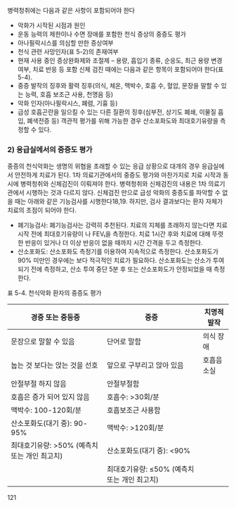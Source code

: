 병력청취에는 다음과 같은 사항이 포함되어야 한다
- 악화가 시작된 시점과 원인
- 운동 능력의 제한이나 수면 장애를 포함한 천식 증상의 중증도 평가
- 아나필락시스를 의심할 만한 증상여부
- 천식 관련 사망인자(표 5-2)의 존재여부
- 현재 사용 중인 증상완화제와 조절제 – 용량, 흡입기 종류, 순응도, 최근 용량 변경 여부, 치료 반응 등 포함
신체 검진 때에는 다음과 같은 항목이 포함되어야 한다(표 5-4).
- 중증 발작의 징후와 활력 징후(의식, 체온, 맥박수, 호흡 수, 혈압, 문장을 말할 수 있는 능력, 호흡 보조근 사용, 천명음 등)
- 악화 인자(아나필락시스, 폐렴, 기흉 등)
- 급성 호흡곤란을 일으킬 수 있는 다른 질환의 징후(심부전, 상기도 폐쇄, 이물질 흡입, 폐색전증 등)
객관적 평가를 위해 가능한 경우 산소포화도와 최대호기유량을 측정할 수 있다.

### 2) 응급실에서의 중증도 평가
중증의 천식악화는 생명의 위협을 초래할 수 있는 응급 상황으로 대개의 경우 응급실에서 안전하게 치료가 된다. 1차 의료기관에서의 중증도 평가와 마찬가지로 치료 시작과 동시에 병력청취와 신체검진이 이뤄져야 한다. 병력청취와 신체검진의 내용은 1차 의료기관에서 시행하는 것과 다르지 않다. 신체검진 만으로 급성 악화의 중증도를 파악할 수 없을 때는 아래와 같은 기능검사를 시행한다18,19. 하지만, 검사 결과보다는 환자 자체가 치료의 초점이 되어야 한다.
- 폐기능검사: 폐기능검사는 강력히 추천된다. 치료의 지체를 초래하지 않는다면 치료 시작 전에 최대호기유량이 나 FEV₁을 측정한다. 치료 1시간 후와 치료에 대해 뚜렷한 반응이 있거나 더 이상 반응이 없을 때까지 시간 간격을 두고 측정한다.
- 산소포화도: 산소포화도 측정기를 이용하여 지속적으로 측정한다. 산소포화도가 90% 미만인 경우에는 보다 적극적인 치료가 필요하다. 산소포화도는 산소가 투여되기 전에 측정하고, 산소 투여 중단 5분 후 또는 산소포화도가 안정되었을 때 측정한다.

표 5-4. 천식악화 환자의 중증도 평가

| 경증 또는 중등증 | 중증 | 치명적 발작 |
|---|---|---|
| 문장으로 말할 수 있음 | 단어로 말함 | 의식 장애 |
| 눕는 것 보다는 앉는 것을 선호 | 앞으로 구부리고 앉아 있음 | 호흡음 소실 |
| 안절부절 하지 않음 | 안절부절함 | |
| 호흡은 증가 되어 있지 않음 | 호흡수: >30회/분 | |
| 맥박수: 100-120회/분 | 호흡보조근 사용함 | |
| 산소포화도(대기 중): 90-95% | 맥박수: >120회/분 | |
| 최대호기유량: >50% (예측치 또는 개인 최고치) | 산소포화도(대기 중): <90% | |
| | 최대호기유량: ≤50% (예측치 또는 개인 최고치) | |

<PAGE>121